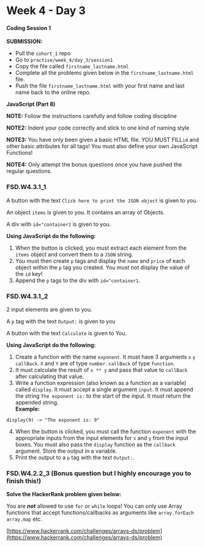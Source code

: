 # Week 4 - Day 3

#### Coding Session 1

**SUBMISSION:**

- Pull the `cohort_1` repo
- Go to `practise/week_4/day_3/session1` 
- Copy  the file called `firstname_lastname.html`
- Complete all the problems given below in the `firstname_lastname.html` file.
- Push the file `firstname_lastname.html` with your first name and last name back to the online repo.

**JavaScript (Part 8)**

**NOTE:** Follow the instructions carefully and follow coding discipline

**NOTE2:** Indent your code correctly and stick to one kind of naming style

**NOTE3:** You have only been given a basic HTML file. YOU MUST FILL`id` and other basic attributes for all tags! You must also define your own JavaScript Functions!  

**NOTE4:** Only attempt the bonus questions once you have pushed the regular questions.


### FSD.W4.3.1_1

A button with the text `Click here to print the JSON object` is given to you.

An object `items` is given to you. It contains an array of Objects.

A div with `id="container1` is given to you.

**Using JavaScript do the following:**

1. When the button is clicked, you must extract each element from the `items` object and convert them to a `JSON` string. 
2. You must then create `p` tags and display the `name` and `price` of each object within the `p` tag you created. You must not display the value of the `id` key!
3. Append the `p` tags to the div with `id="container1`.

### FSD.W4.3.1_2

2 input elements are given to you. 

A `p` tag with the text `Output:` is given to you

A button with the text `Calculate` is given to You. 

**Using JavaScript do the following:**

1. Create a function with the name `exponent`. It must have 3 arguments `x` `y` `callBack`. `X` and `Y` are of type `number`. `callBack` of type `function`.
2. It must calculate the result of `x ** y` and pass that value to `callBack` after calculating that value.
3. Write a function expression (also known as a function as a variable) called `display`. It must accept a single argument `input`. It must append the string `The exponent is:` to the start of the input. It must return the appended string.  
**Example:**
```
display(9) -> "The exponent is: 9"
```
4. When the button is clicked, you must call the function `exponent` with the appropriate inputs from the input elements for `x` and `y` from the input boxes. You must also pass the `display` function as the `callback` argument. Store the output in a variable.
5. Print the output to a `p` tag with the text `Output:`.  

### FSD.W4.2.2_3 (Bonus question but I highly encourage you to finish this!)

**Solve the HackerRank problem given below:**

You are ***not*** allowed to use `for` or `while` loops! You can only use Array functions that accept functions/callbacks as arguments like `array.forEach` `array.map` etc.

[https://www.hackerrank.com/challenges/arrays-ds/problem](https://www.hackerrank.com/challenges/arrays-ds/problem)


